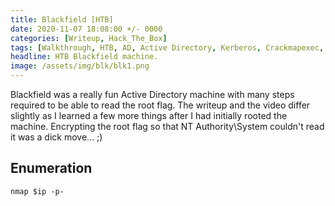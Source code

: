 ```yaml
---
title: Blackfield [HTB] 
date: 2020-11-07 18:08:00 +/- 0000
categories: [Writeup, Hack_The_Box]
tags: [Walkthrough, HTB, AD, Active Directory, Kerberos, Crackmapexec, Evil-Winrm, BloodHound, JTR, Hashcat, rpcclient, GetNPUsers, Kerbrute, pypykatz, psexec, wmiexec, SMB, LSASS, impacket, Windows]
headline: HTB Blackfield machine.
image: /assets/img/blk/blk1.png
---
```


Blackfield was a really fun Active Directory machine with many steps required to be able to read the root flag. The writeup and the video differ slightly as I learned a few more things after I had initially rooted the machine. Encrypting the root flag so that NT Authority\System couldn't read it was a dick move... ;)

## Enumeration

```shell
nmap $ip -p-
